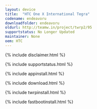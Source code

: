 ```yaml
---
layout: device
title:  "HTC One X International Tegra"
codename: endeavoru
downloadfolder: endeavoru
oldurl: http://teamw.in/project/twrp2/95
supportstatus: No Longer Updated
maintainer: None
oem: HTC
---
```


{% include disclaimer.html %}

{% include supportstatus.html %}

{% include appinstall.html %}

{% include download.html %}

{% include twrpinstall.html %}

{% include fastbootinstall.html %}
